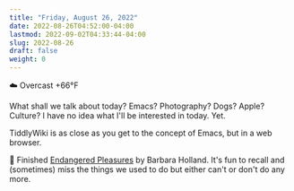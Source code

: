```yaml
---
title: "Friday, August 26, 2022"
date: 2022-08-26T04:52:00-04:00
lastmod: 2022-09-02T04:33:44-04:00
slug: 2022-08-26
draft: false
weight: 0
---
```


☁️   Overcast +66°F

What shall we talk about today? Emacs? Photography? Dogs? Apple? Culture? I have no idea what I'll be interested in today. Yet.

TiddlyWiki is as close as you get to the concept of Emacs, but in a web browser.

📘 Finished [Endangered Pleasures](https://www.goodreads.com/book/show/159367.Endangered_Pleasures) by Barbara Holland. It's fun to recall and (sometimes) miss the things we used to do but either can't or don't do any more.

[//]: # "Exported with love from a post written in Org mode"
[//]: # "- https://github.com/kaushalmodi/ox-hugo"
